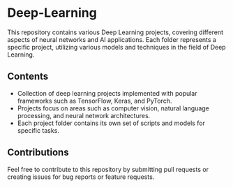 # Deep-Learning

This repository contains various Deep Learning projects, covering different aspects of neural networks and AI applications. Each folder represents a specific project, utilizing various models and techniques in the field of Deep Learning.

## Contents

- Collection of deep learning projects implemented with popular frameworks such as TensorFlow, Keras, and PyTorch.
- Projects focus on areas such as computer vision, natural language processing, and neural network architectures.
- Each project folder contains its own set of scripts and models for specific tasks.

## Contributions
Feel free to contribute to this repository by submitting pull requests or creating issues for bug reports or feature requests.

